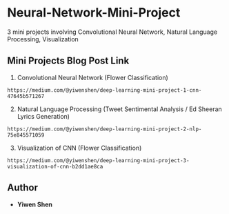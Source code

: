 # Neural-Network-Mini-Project
3 mini projects involving Convolutional Neural Network, Natural Language Processing, Visualization

## Mini Projects Blog Post Link

1. Convolutional Neural Network (Flower Classification)
```
https://medium.com/@yiwenshen/deep-learning-mini-project-1-cnn-47645b571267
```
2. Natural Language Processing (Tweet Sentimental Analysis / Ed Sheeran Lyrics Generation)
```
https://medium.com/@yiwenshen/deep-learning-mini-project-2-nlp-75e845571059
```
3. Visualization of CNN (Flower Classification)
```
https://medium.com/@yiwenshen/deep-learning-mini-project-3-visualization-of-cnn-b2dd1ae8ca
```


## Author
* **Yiwen Shen**
